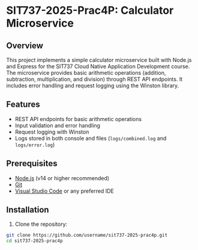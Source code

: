 # SIT737-2025-Prac4P: Calculator Microservice

## Overview
This project implements a simple calculator microservice built with Node.js and Express for the SIT737 Cloud Native Application Development course. The microservice provides basic arithmetic operations (addition, subtraction, multiplication, and division) through REST API endpoints. It includes error handling and request logging using the Winston library.

## Features
- REST API endpoints for basic arithmetic operations
- Input validation and error handling
- Request logging with Winston
- Logs stored in both console and files (`logs/combined.log` and `logs/error.log`)

## Prerequisites
- [Node.js](https://nodejs.org/en/download/) (v14 or higher recommended)
- [Git](https://github.com)
- [Visual Studio Code](https://code.visualstudio.com/) or any preferred IDE

## Installation
1. Clone the repository:
```bash
git clone https://github.com/username/sit737-2025-prac4p.git
cd sit737-2025-prac4p